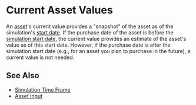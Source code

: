 # Current Asset Values

An [asset][2]'s current value provides a "snapshot" of the asset as of the simulation's
[start date][1]. If the purchase date of the asset is before the [simulation start date][1], 
the current value provides an estimate of the asset's value as of this start date. 
However, if the purchase date is after the simulation start date 
(e.g., for an asset you plan to purchase in the future), a current value is not needed.

## See Also

* [Simulation Time Frame][1]
* [Asset Input][2]

[1]:simTimeFrame.html
[2]:asset.html